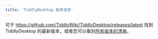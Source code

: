 ```yaml
---
title: 'TiddlyDesktop 版本信息'
---
```


可于 <https://github.com/TiddlyWiki/TiddlyDesktop/releases/latest> 找到 TiddlyDesktop 的最新版本，或者您可以看到[所有版本的清单](https://github.com/TiddlyWiki/TiddlyDesktop/releases)。